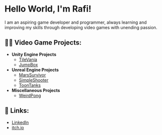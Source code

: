 <h1>Hello World, I'm Rafi!</h1>

I am an aspiring game developer and programmer, always learning and improving my skills through developing video games with unending passion.

<h2>👨‍💻 Video Game Projects:</h2>

- <b>Unity Engine Projects</b>
  - [TileVania](https://github.com/rafiarslan/TileVania)
  - [JumpBox](https://github.com/rafiarslan/JumpBox)
- <b>Unreal Engine Projects</b>
  - [MarsSurvivor](https://github.com/rafiarslan/MarsSurvivor)
  - [SimpleShooter](https://github.com/rafiarslan/SimpleShooter)
  - [ToonTanks](https://github.com/rafiarslan/ToonTanks)
- <b>Miscellaneous Projects</b>
  - [WeirdPong](https://github.com/rafiarslan/WeirdPong)


<h2> 🤳 Links:</h2>

- [LinkedIn](https://www.linkedin.com/in/rafiarslan)
- [itch.io](https://rafiarslan.itch.io)

<!--
**rafiarslan/rafiarslan** is a ✨ _special_ ✨ repository because its `README.md` (this file) appears on your GitHub profile.

Here are some ideas to get you started:

- 🔭 I’m currently working on ...
- 🌱 I’m currently learning ...
- 👯 I’m looking to collaborate on ...
- 🤔 I’m looking for help with ...
- 💬 Ask me about ...
- 📫 How to reach me: ...
- 😄 Pronouns: ...
- ⚡ Fun fact: ...
-->
